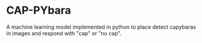 # CAP-PYbara

A machine learning model implemented in python to place detect capybaras in images and respond with "cap" or "no cap".
